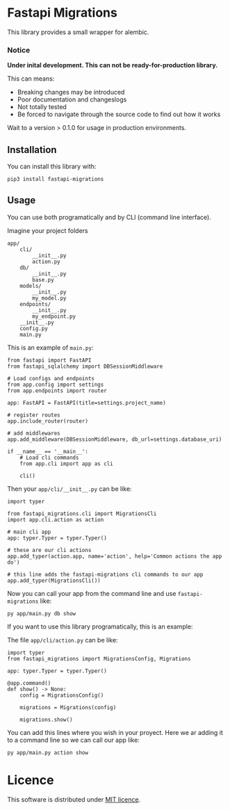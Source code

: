 # Fastapi Migrations

This library provides a small wrapper for alembic.

### Notice

**Under inital development. This can not be ready-for-production library.**

This can means:

- Breaking changes may be introduced
- Poor documentation and changeslogs
- Not totally tested
- Be forced to navigate through the source code to find out how it works

Wait to a version > 0.1.0 for usage in production environments.

## Installation

You can install this library with:

    pip3 install fastapi-migrations

## Usage

You can use both programatically and by CLI (command line interface).

Imagine your project folders

    app/
        cli/
            __init__.py
            action.py
        db/
            __init__.py
            base.py
        models/
            __init__.py
            my_model.py
        endpoints/
            __init__.py
            my_endpoint.py
        __init__.py
        config.py
        main.py

This is an example of `main.py`:

    from fastapi import FastAPI
    from fastapi_sqlalchemy import DBSessionMiddleware

    # Load configs and endpoints
    from app.config import settings
    from app.endpoints import router

    app: FastAPI = FastAPI(title=settings.project_name)

    # register routes
    app.include_router(router)

    # add middlewares
    app.add_middleware(DBSessionMiddleware, db_url=settings.database_uri)

    if __name__ == '__main__':
        # Load cli commands
        from app.cli import app as cli

        cli()

Then your `app/cli/__init__.py` can be like:

    import typer

    from fastapi_migrations.cli import MigrationsCli
    import app.cli.action as action

    # main cli app
    app: typer.Typer = typer.Typer()

    # these are our cli actions
    app.add_typer(action.app, name='action', help='Common actions the app do')

    # this line adds the fastapi-migrations cli commands to our app
    app.add_typer(MigrationsCli())

Now you can call your app from the command line and use `fastapi-migrations` like:

    py app/main.py db show

If you want to use this library programatically, this is an example:

The file `app/cli/action.py` can be like:

    import typer
    from fastapi_migrations import MigrationsConfig, Migrations

    app: typer.Typer = typer.Typer()

    @app.command()
    def show() -> None:
        config = MigrationsConfig()

        migrations = Migrations(config)

        migrations.show()

You can add this lines where you wish in your proyect. Here we ar adding it to a command line so we can call our app like:

    py app/main.py action show

# Licence

This software is distributed under [MIT licence](LICENCE).
